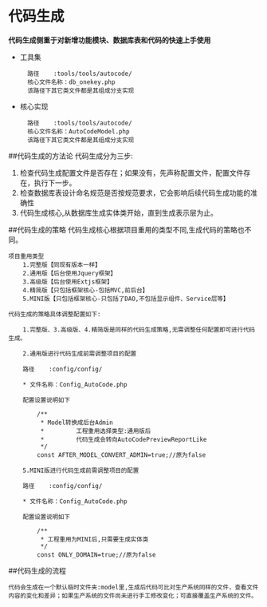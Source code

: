 # 代码生成

****代码生成侧重于对新增功能模块、数据库表和代码的快速上手使用****

* 工具集

        路径    :tools/tools/autocode/
        核心文件名称：db_onekey.php
        该路径下其它类文件都是其组成分支实现

* 核心实现

        路径    :tools/tools/autocode/
        核心文件名称：AutoCodeModel.php
        该路径下其它类文件都是其组成分支实现

##代码生成的方法论
代码生成分为三步:
1. 检查代码生成配置文件是否存在；如果没有，先声称配置文件，配置文件存在，执行下一步。
2. 检查数据库表设计命名规范是否按规范要求，它会影响后续代码生成功能的准确性
3. 代码生成核心,从数据库生成实体类开始，直到生成表示层为止。

##代码生成的策略
代码生成核心根据项目重用的类型不同,生成代码的策略也不同。

    项目重用类型
        1.完整版【同现有版本一样】
        2.通用版【后台使用Jquery框架】
        3.高级版【后台使用Extjs框架】
        4.精简版【只包括框架核心-包括MVC,前后台】
        5.MINI版【只包括框架核心-只包括了DAO,不包括显示组件、Service层等】

    代码生成的策略具体调整配置如下:

        1.完整版、3.高级版、4.精简版是同样的代码生成策略,无需调整任何配置即可进行代码生成。

        2.通用版进行代码生成前需调整项目的配置

        路径    :config/config/

        * 文件名称：Config_AutoCode.php

        配置设置说明如下

            /**
             * Model转换成后台Admin
             *         工程重用选择类型:通用版后
             *         代码生成会转向AutoCodePreviewReportLike
             */
            const AFTER_MODEL_CONVERT_ADMIN=true;//原为false

        5.MINI版进行代码生成前需调整项目的配置

        路径    :config/config/

        * 文件名称：Config_AutoCode.php

        配置设置说明如下

            /**
             * 工程重用为MINI后,只需要生成实体类
             */
            const ONLY_DOMAIN=true;//原为false

##代码生成的流程

    代码会生成在一个默认临时文件夹:model里,生成后代码可比对生产系统同样的文件，查看文件内容的变化和差异；如果生产系统的文件尚未进行手工修改变化；可直接覆盖生产系统的文件。











